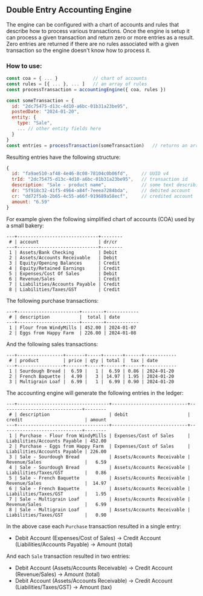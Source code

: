 ## Double Entry Accounting Engine

The engine can be configured with a chart of accounts and rules that describe how to process various transactions. Once the engine is setup it can process a given transaction and return zero or more entries as a result. Zero entries are returned if there are no rules associated with a given transaction so the engine doesn't know how to process it.

### How to use:
```javascript
const coa = { ... }             // chart of accounts
const rules = [{ ... }, ... ]   // an array of rules
const processTransaction = accountingEngine({ coa, rules })

const someTransaction = {
  id: "2dc75475-d13c-4d10-a6bc-01b31a23be95",
  postedDate: "2024-01-20",
  entity: {
    type: "Sale",
    ... // other entity fields here
  }
}
const entries = processTransaction(someTransaction)   // returns an array of entries
```

Resulting entries have the following structure:
```javascript
{
  id: "fa9ae510-af48-4e46-8c08-78104c0b06fd",     // UUID v4
  trId: "2dc75475-d13c-4d10-a6bc-01b31a23be95",   // transaction id
  description: "Sale - product name",             // some text describing the entry
  dr: "5f918c32-41f5-4964-a84f-7eeea7284bda",     // debited account
  cr: "dd72f5ab-2b65-4c55-a66f-919689a58ecf",     // credited account
  amount: "6.59"
}
```

For example given the following simplified chart of accounts (COA) used by a small bakery:
```
---+------------------------------+--------
 # | account                      | dr/cr
---+------------------------------+--------
 1 | Assets/Bank Checking         | Debit
 2 | Assets/Accounts Receivable   | Debit
 3 | Equity/Opening Balances      | Credit
 4 | Equity/Retained Earnings     | Credit
 5 | Expenses/Cost Of Sales       | Debit
 6 | Revenue/Sales                | Credit
 7 | Liabilities/Accounts Payable | Credit
 8 | Liabilities/Taxes/GST        | Credit
```

The following purchase transactions:
```
---+-----------------------+--------+------------
 # | description           |  total | date
---+-----------------------+--------+------------
 1 | Flour from WindyMills | 452.00 | 2024-01-07
 2 | Eggs from Happy Farm  | 226.00 | 2024-01-08
```

And the following sales transactions:
```
---+-----------------+-------+-----+-------+------+------------
 # | product         | price | qty | total |  tax | date
---+-----------------+-------+-----+-------+------+------------
 1 | Sourdough Bread |  6.59 |   1 |  6.59 | 0.86 | 2024-01-20
 2 | French Baquette |  4.99 |   3 | 14.97 | 1.95 | 2024-01-20
 3 | Multigrain Loaf |  6.99 |   1 |  6.99 | 0.90 | 2024-01-20
```

The accounting engine will generate the following entries in the ledger:
```
---+----------------------------------+----------------------------+------------------------------+--------
 # | description                      | debit                      | credit                       | amount
---+----------------------------------+----------------------------+------------------------------+--------
 1 | Purchase - Flour from WindyMills | Expenses/Cost of Sales     | Liabilities/Accounts Payable | 452.00
 2 | Purchase - Eggs from Happy Farm  | Expenses/Cost of Sales     | Liabilities/Accounts Payable | 226.00
 3 | Sale - Sourdough Bread           | Assets/Accounts Receivable | Revenue/Sales                |   6.59
 4 | Sale - Sourdough Bread           | Assets/Accounts Receivable | Liabilities/Taxes/GST        |   0.86
 5 | Sale - French Baquette           | Assets/Accounts Receivable | Revenue/Sales                |  14.97
 6 | Sale - French Baquette           | Assets/Accounts Receivable | Liabilities/Taxes/GST        |   1.95
 7 | Sale - Multigrain Loaf           | Assets/Accounts Receivable | Revenue/Sales                |   6.99
 8 | Sale - Multigrain Loaf           | Assets/Accounts Receivable | Liabilities/Taxes/GST        |   0.90
```

In the above case each `Purchase` transaction resulted in a single entry:
- Debit Account (Expenses/Cost of Sales) -> Credit Account (Liabilities/Accounts Payable) -> Amount (total)

And each `Sale` transaction resulted in two entries:
- Debit Account (Assets/Accounts Receivable) -> Credit Account (Revenue/Sales) -> Amount (total)
- Debit Account (Assets/Accounts Receivable) -> Credit Account (Liabilities/Taxes/GST) -> Amount (tax)
